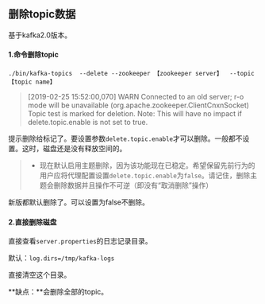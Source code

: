 ## 删除topic数据



基于kafka2.0版本。

#### 1.命令删除topic

```shell
./bin/kafka-topics  --delete --zookeeper 【zookeeper server】  --topic 【topic name】
```

> [2019-02-25 15:52:00,070] WARN Connected to an old server; r-o mode will be unavailable (org.apache.zookeeper.ClientCnxnSocket)
> Topic test is marked for deletion.
> Note: This will have no impact if delete.topic.enable is not set to true.

提示删除给标记了。要设置参数`delete.topic.enable`才可以删除。一般都不设置。这时，磁盘还是没有释放空间的。

> - 现在默认启用主题删除，因为该功能现在已稳定。希望保留先前行为的用户应将代理配置设置`delete.topic.enable`为`false`。请记住，删除主题会删除数据并且操作不可逆（即没有“取消删除”操作）

新版都默认删除了。可以设置为false不删除。



#### 2.直接删除磁盘

直接查看`server.properties`的日志记录目录。

默认：`log.dirs=/tmp/kafka-logs`

直接清空这个目录。

**缺点：**会删除全部的topic。
